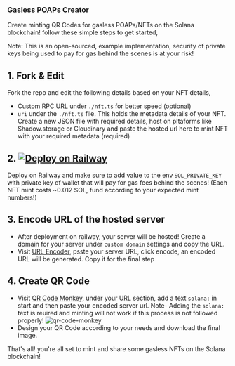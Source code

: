 ### Gasless POAPs Creator

Create minting QR Codes for gasless POAPs/NFTs on the Solana blockchain! follow these simple steps to get started,

Note: This is an open-sourced, example implementation, security of private keys being used to pay for gas behind the scenes is at your risk!

## 1. Fork & Edit

Fork the repo and edit the following details based on your NFT details,
 - Custom RPC URL under `./nft.ts` for better speed (optional)
 - `uri` under the `./nft.ts` file. This holds the metadata details of your NFT. Create a new JSON file with required details, host on pltaforms like Shadow.storage or Cloudinary and paste the hosted url here to mint NFT with your required metadata (required)

## 2. [![Deploy on Railway](https://railway.app/button.svg)](https://railway.app/template/ClTh95?referralCode=vamp) 
Deploy on Railway and make sure to add value to the env `SOL_PRIVATE_KEY` with private key of wallet that will pay for gas fees behind the scenes! (Each NFT mint costs ~0.012 SOL, fund according to your expected mint numbers!)

## 3. Encode URL of the hosted server

 - After deployment on railway, your server will be hosted! Create a domain for your server under `custom domain` settings and copy the URL.
 - Visit [URL Encoder](https://www.urlencoder.org/), psste your server URL, click encode, an encoded URL will be generated. Copy it for the final step

## 4. Create QR Code

 - Visit [QR Code Monkey](https://www.qrcode-monkey.com/#), under your URL section, add a text `solana:` in start and then paste your encoded server url. Note- Adding the `solana:` text is reuired and minting will not work if this process is not followed properly!
 ![qr-code-monkey](https://shdw-drive.genesysgo.net/BfBZRXtX2ad9dVyJnc6Tbww8egupegtiV2xiwWCBYH1h/Screenshot%202023-03-27%20234846.png)
 - Design your QR Code according to your needs and download the final image.

 That's all! you're all set to mint and share some gasless NFTs on the Solana blockchain!

